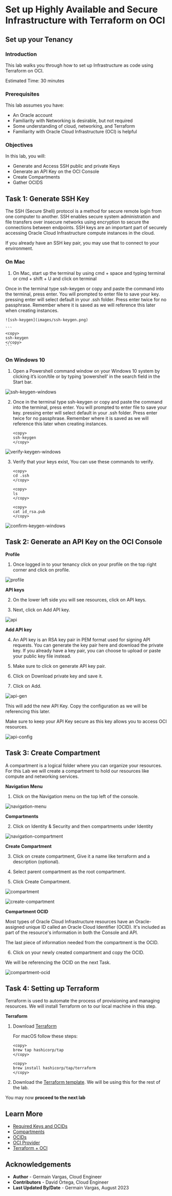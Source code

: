 # Set up Highly Available and Secure Infrastructure with Terraform on OCI

## Set up your Tenancy

### Introduction

This lab walks you through how to set up Infrastructure as code using Terraform on OCI. 

Estimated Time: 30 minutes

### Prerequisites

This lab assumes you have:
* An Oracle account
* Familiarity with Networking is desirable, but not required
* Some understanding of cloud, networking, and Terraform
* Familiarity with Oracle Cloud Infrastructure (OCI) is helpful

### Objectives

In this lab, you will:
* Generate and Access SSH public and private Keys
* Generate an API Key on the OCI Console
* Create Compartments
* Gather OCIDS


## Task 1: Generate SSH Key

The SSH (Secure Shell) protocol is a method for secure remote login from one computer to another. SSH enables secure system administration and file transfers over insecure networks using encryption to secure the connections between endpoints. SSH keys are an important part of securely accessing Oracle Cloud Infrastructure compute instances in the cloud.

If you already have an SSH key pair, you may use that to connect to your environment.

### **On Mac**

1. On Mac, start up the terminal by using cmd + space and typing terminal or cmd + shift + U and click on terminal

  Once in the terminal type ssh-keygen or copy and paste the command into the terminal, press enter. You will prompted to enter file to save your key. pressing enter will select default in your .ssh folder. Press enter twice for no passphrase. Remember where it is saved as we will reference this later when creating instances.

	![ssh-keygen](images/ssh-keygen.png)

    ```
    <copy>
    ssh-keygen
    </copy>
    ```

### **On Windows 10**

1. Open a Powershell command window on your Windows 10 system by clicking it’s icon/tile or by typing ‘powershell’ in the search field in the Start bar.

  ![ssh-keygen-windows](images/ssh-keygen-windows.png)

2. Once in the terminal type ssh-keygen or copy and paste the command into the terminal, press enter. You will prompted to enter file to save your key. pressing enter will select default in your .ssh folder. Press enter twice for no passphrase. Remember where it is saved as we will reference this later when creating instances.

    ```
    <copy>
    ssh-keygen
    </copy>
    ```

  ![verify-keygen-windows](images/verify-keygen-windows.png)

3. Verify that your keys exist, You can use these commands to verify.

    ```
    <copy>
    cd .ssh
    </copy>
    ```

    ```
    <copy>
    ls
    </copy>
    ```

    ```
    <copy>
    cat id_rsa.pub
    </copy>
    ```

  ![confirm-keygen-windows](images/confirm-keygen-windows.png)

## Task 2: Generate an API Key on the OCI Console

**Profile**

1. Once logged in to your tenancy click on your profile on the top right corner and click on profile.

  ![profile](images/profile.png)


**API keys**

2. On the lower left side you will see resources, click on API keys.

3. Next, click on Add API key.

  ![api](images/api.png)

**Add API key**

4. An API key is an RSA key pair in PEM format used for signing API requests. You can generate the key pair here and download the private key. If you already have a key pair, you can choose to upload or paste your public key file instead.

5. Make sure to click on generate API key pair. 
  
6. Click on Download private key and save it. 
    
7. Click on Add.

  ![api-gen](images/api-gen.png)

This will add the new API Key. Copy the configuration as we will be referencing this later.

Make sure to keep your API Key secure as this key allows you to access OCI resources.

  ![api-config](images/api-config.png)


## Task 3: Create Compartment

A compartment is a logical folder where you can organize your resources. For this Lab we will create a compartment to hold our resources like compute and networking services. 

**Navigation Menu**

1. Click on the Navigation menu on the top left of the console.

  ![navigation-menu](images/navigation-menu.png)

**Compartments**

2. Click on Identity & Security and then compartments under Identity

  ![navigation-compartment](images/navigation-compartment.png)

**Create Compartment**

3. Click on create compartment, Give it a name like terraform and a description (optional). 

4. Select parent compartment as the root compartment.

5. Click Create Compartment.

  ![compartment](images/compartment.png)

  ![create-compartment](images/create-compartment.png)

**Compartment OCID**

Most types of Oracle Cloud Infrastructure resources have an Oracle-assigned unique ID called an Oracle Cloud Identifier (OCID). It's included as part of the resource's information in both the Console and API.

The last piece of information needed from the compartment is the OCID.

6. Click on your newly created compartment and copy the OCID.

We will be referencing the OCID on the next Task. 

  ![compartment-ocid](images/compartment-ocid.png)

## Task 4: Setting up Terraform

Terraform is used to automate the process of provisioning and managing resources. We will install Terraform on to our local machine in this step. 

**Terraform**
    
1. Download [Terraform](https://www.terraform.io/downloads.html/)

    For macOS follow these steps: 
    ```
    <copy>
    brew tap hashicorp/tap
    </copy>
    ```
    ```
    <copy>
    brew install hashicorp/tap/terraform
    </copy>
    ```
  
2. Download the [Terraform template](files/skeleton.zip). We will be using this for the rest of the lab. 

You may now **proceed to the next lab** 

## Learn More

* [Required Keys and OCIDs](https://docs.oracle.com/en-us/iaas/Content/API/Concepts/apisigningkey.htm#Required_Keys_and_OCIDs)
* [Compartments](https://docs.oracle.com/en/cloud/foundation/cloud_architecture/governance/compartments.html#what-is-a-compartment)
* [OCIDs](https://docs.oracle.com/en-us/iaas/Content/General/Concepts/identifiers.htm)
* [OCI Provider](https://registry.terraform.io/providers/oracle/oci/latest/docs)
* [Terraform + OCI](https://developer.hashicorp.com/terraform/tutorials/oci-get-started)

## Acknowledgements
* **Author** - Germain Vargas, Cloud Engineer
* **Contributors** -  David Ortega, Cloud Engineer
* **Last Updated By/Date** - Germain Vargas, August 2023
